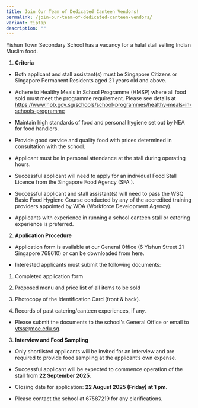 ```yaml
---
title: Join Our Team of Dedicated Canteen Vendors!
permalink: /join-our-team-of-dedicated-canteen-vendors/
variant: tiptap
description: ""
---
```

<p>Yishun Town Secondary School has a vacancy for a halal stall selling Indian
Muslim food.</p>
<ol data-tight="true" class="tight">
<li>
<p><strong>Criteria</strong>
</p>
</li>
</ol>
<ul data-tight="true" class="tight">
<li>
<p>Both applicant and stall assistant(s) must be Singapore Citizens or Singapore
Permanent Residents aged 21 years old and above.</p>
</li>
<li>
<p>Adhere to Healthy Meals in School Programme (HMSP) where all food sold
must meet the programme requirement. Please see details at <a href="https://www.hpb.gov.sg/schools/school-programmes/healthy-meals-in-schools-programme" rel="noopener noreferrer nofollow" target="_blank">https://www.hpb.gov.sg/schools/school-programmes/healthy-meals-in-schools-programme</a>
</p>
</li>
<li>
<p>Maintain high standards of food and personal hygiene set out by NEA for
food handlers.</p>
</li>
<li>
<p>Provide good service and quality food with prices determined in consultation
with the school.</p>
</li>
<li>
<p>Applicant must be in personal attendance at the stall during operating
hours.</p>
</li>
<li>
<p>Successful applicant will need to apply for an individual Food Stall Licence
from the Singapore Food Agency (SFA ).</p>
</li>
<li>
<p>Successful applicant and stall assistant(s) will need to pass the WSQ
Basic Food Hygiene Course conducted by any of the accredited training providers
appointed by WDA (Workforce Development Agency).</p>
</li>
<li>
<p>Applicants with experience in running a school canteen stall or catering
experience is preferred.</p>
</li>
</ul>
<p></p>
<ol start="2" data-tight="true" class="tight">
<li>
<p><strong>Application Procedure</strong>
</p>
</li>
</ol>
<ul data-tight="true" class="tight">
<li>
<p>Application form is available at our General Office (6 Yishun Street 21
Singapore 768610) or can be downloaded from here.</p>
</li>
<li>
<p>Interested applicants must submit the following documents:</p>
</li>
</ul>
<ol data-tight="true" class="tight">
<li>
<p>Completed application form</p>
</li>
<li>
<p>Proposed menu and price list of all items to be sold</p>
</li>
<li>
<p>Photocopy of the Identification Card (front &amp; back).</p>
</li>
<li>
<p>Records of past catering/canteen experiences, if any.</p>
</li>
</ol>
<ul data-tight="true" class="tight">
<li>
<p>Please submit the documents to the school's General Office or email to
<a href="mailto:ytss@moe.edu.sg" rel="noopener noreferrer nofollow" target="_blank">ytss@moe.edu.sg</a>.</p>
</li>
</ul>
<p></p>
<ol start="3" data-tight="true" class="tight">
<li>
<p><strong>Interview and Food Sampling</strong>
</p>
</li>
</ol>
<ul data-tight="true" class="tight">
<li>
<p>Only shortlisted applicants will be invited for an interview and are required
to provide food sampling at the applicant’s own expense.</p>
</li>
<li>
<p>Successful applicant will be expected to commence operation of the stall
from <strong>22 September 2025</strong>.</p>
</li>
<li>
<p>Closing date for application: <strong>22 August 2025 (Friday) at 1 pm</strong>.</p>
</li>
<li>
<p>Please contact the school at 67587219 for any clarifications.</p>
<p></p>
</li>
</ul>
<p></p>